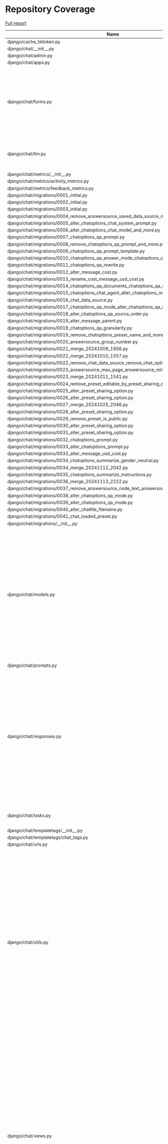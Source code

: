 # Repository Coverage

[Full report](https://htmlpreview.github.io/?https://github.com/justicecanada/otto/blob/python-coverage-comment-action-data/htmlcov/index.html)

| Name                                                                                                          |    Stmts |     Miss |   Cover |   Missing |
|-------------------------------------------------------------------------------------------------------------- | -------: | -------: | ------: | --------: |
| django/cache\_tiktoken.py                                                                                     |        8 |        8 |      0% |      1-17 |
| django/chat/\_\_init\_\_.py                                                                                   |        0 |        0 |    100% |           |
| django/chat/admin.py                                                                                          |        1 |        1 |      0% |         1 |
| django/chat/apps.py                                                                                           |        4 |        0 |    100% |           |
| django/chat/forms.py                                                                                          |      145 |       23 |     84% |38, 46, 78, 98-110, 114-119, 128, 143, 147-152, 161, 332, 334-336 |
| django/chat/llm.py                                                                                            |       99 |       13 |     87% |71, 90-92, 98-100, 118-124, 244 |
| django/chat/metrics/\_\_init\_\_.py                                                                           |        0 |        0 |    100% |           |
| django/chat/metrics/activity\_metrics.py                                                                      |        4 |        0 |    100% |           |
| django/chat/metrics/feedback\_metrics.py                                                                      |        3 |        0 |    100% |           |
| django/chat/migrations/0001\_initial.py                                                                       |        6 |        0 |    100% |           |
| django/chat/migrations/0002\_initial.py                                                                       |        6 |        0 |    100% |           |
| django/chat/migrations/0003\_initial.py                                                                       |        7 |        0 |    100% |           |
| django/chat/migrations/0004\_remove\_answersource\_saved\_data\_source\_name.py                               |        4 |        0 |    100% |           |
| django/chat/migrations/0005\_alter\_chatoptions\_chat\_system\_prompt.py                                      |        4 |        0 |    100% |           |
| django/chat/migrations/0006\_alter\_chatoptions\_chat\_model\_and\_more.py                                    |        4 |        0 |    100% |           |
| django/chat/migrations/0007\_chatoptions\_qa\_prompt.py                                                       |        4 |        0 |    100% |           |
| django/chat/migrations/0008\_remove\_chatoptions\_qa\_prompt\_and\_more.py                                    |        4 |        0 |    100% |           |
| django/chat/migrations/0009\_chatoptions\_qa\_prompt\_template.py                                             |        4 |        0 |    100% |           |
| django/chat/migrations/0010\_chatoptions\_qa\_answer\_mode\_chatoptions\_qa\_prune\_and\_more.py              |        4 |        0 |    100% |           |
| django/chat/migrations/0011\_chatoptions\_qa\_rewrite.py                                                      |        4 |        0 |    100% |           |
| django/chat/migrations/0012\_alter\_message\_cost.py                                                          |        4 |        0 |    100% |           |
| django/chat/migrations/0013\_rename\_cost\_message\_usd\_cost.py                                              |        4 |        0 |    100% |           |
| django/chat/migrations/0014\_chatoptions\_qa\_documents\_chatoptions\_qa\_scope.py                            |        4 |        0 |    100% |           |
| django/chat/migrations/0015\_chatoptions\_chat\_agent\_alter\_chatoptions\_mode.py                            |        4 |        0 |    100% |           |
| django/chat/migrations/0016\_chat\_data\_source.py                                                            |        5 |        0 |    100% |           |
| django/chat/migrations/0017\_chatoptions\_qa\_mode\_alter\_chatoptions\_qa\_scope.py                          |        4 |        0 |    100% |           |
| django/chat/migrations/0018\_alter\_chatoptions\_qa\_source\_order.py                                         |        4 |        0 |    100% |           |
| django/chat/migrations/0019\_alter\_message\_parent.py                                                        |        5 |        0 |    100% |           |
| django/chat/migrations/0019\_chatoptions\_qa\_granularity.py                                                  |        4 |        0 |    100% |           |
| django/chat/migrations/0019\_remove\_chatoptions\_preset\_name\_and\_more.py                                  |        6 |        0 |    100% |           |
| django/chat/migrations/0020\_answersource\_group\_number.py                                                   |        4 |        0 |    100% |           |
| django/chat/migrations/0021\_merge\_20241008\_1956.py                                                         |        4 |        0 |    100% |           |
| django/chat/migrations/0022\_merge\_20241010\_1557.py                                                         |        4 |        0 |    100% |           |
| django/chat/migrations/0022\_remove\_chat\_data\_source\_remove\_chat\_options\_and\_more.py                  |        5 |        0 |    100% |           |
| django/chat/migrations/0023\_answersource\_max\_page\_answersource\_min\_page.py                              |        4 |        0 |    100% |           |
| django/chat/migrations/0023\_merge\_20241011\_1541.py                                                         |        4 |        0 |    100% |           |
| django/chat/migrations/0024\_remove\_preset\_editable\_by\_preset\_sharing\_option.py                         |        4 |        0 |    100% |           |
| django/chat/migrations/0025\_alter\_preset\_sharing\_option.py                                                |        4 |        0 |    100% |           |
| django/chat/migrations/0026\_alter\_preset\_sharing\_option.py                                                |        4 |        0 |    100% |           |
| django/chat/migrations/0027\_merge\_20241025\_2046.py                                                         |        4 |        0 |    100% |           |
| django/chat/migrations/0028\_alter\_preset\_sharing\_option.py                                                |        4 |        0 |    100% |           |
| django/chat/migrations/0029\_remove\_preset\_is\_public.py                                                    |        4 |        0 |    100% |           |
| django/chat/migrations/0030\_alter\_preset\_sharing\_option.py                                                |        4 |        0 |    100% |           |
| django/chat/migrations/0031\_alter\_preset\_sharing\_option.py                                                |        4 |        0 |    100% |           |
| django/chat/migrations/0032\_chatoptions\_prompt.py                                                           |        4 |        0 |    100% |           |
| django/chat/migrations/0033\_alter\_chatoptions\_prompt.py                                                    |        4 |        0 |    100% |           |
| django/chat/migrations/0033\_alter\_message\_usd\_cost.py                                                     |        4 |        0 |    100% |           |
| django/chat/migrations/0034\_chatoptions\_summarize\_gender\_neutral.py                                       |        4 |        0 |    100% |           |
| django/chat/migrations/0034\_merge\_20241112\_2042.py                                                         |        4 |        0 |    100% |           |
| django/chat/migrations/0035\_chatoptions\_summarize\_instructions.py                                          |        4 |        0 |    100% |           |
| django/chat/migrations/0036\_merge\_20241113\_2222.py                                                         |        4 |        0 |    100% |           |
| django/chat/migrations/0037\_remove\_answersource\_node\_text\_answersource\_node\_id.py                      |        4 |        0 |    100% |           |
| django/chat/migrations/0038\_alter\_chatoptions\_qa\_mode.py                                                  |        4 |        0 |    100% |           |
| django/chat/migrations/0039\_alter\_chatoptions\_qa\_mode.py                                                  |        4 |        0 |    100% |           |
| django/chat/migrations/0040\_alter\_chatfile\_filename.py                                                     |        4 |        0 |    100% |           |
| django/chat/migrations/0041\_chat\_loaded\_preset.py                                                          |        5 |        0 |    100% |           |
| django/chat/migrations/\_\_init\_\_.py                                                                        |        0 |        0 |    100% |           |
| django/chat/models.py                                                                                         |      288 |       33 |     89% |36, 85, 236-239, 244-250, 323, 337-338, 343-344, 348-352, 359, 364, 370-371, 374, 402, 418, 480, 484-486, 509, 547, 557 |
| django/chat/prompts.py                                                                                        |       10 |        0 |    100% |           |
| django/chat/responses.py                                                                                      |      293 |       75 |     74% |74, 112, 210, 264, 270-290, 358-359, 364-380, 383-413, 453, 459-469, 519, 565-599, 605-609, 668, 695, 699, 740-741 |
| django/chat/tasks.py                                                                                          |       71 |       16 |     77% |22-30, 92-93, 96-101 |
| django/chat/templatetags/\_\_init\_\_.py                                                                      |        0 |        0 |    100% |           |
| django/chat/templatetags/chat\_tags.py                                                                        |        5 |        0 |    100% |           |
| django/chat/urls.py                                                                                           |        6 |        0 |    100% |           |
| django/chat/utils.py                                                                                          |      314 |       54 |     83% |117, 129-130, 142-146, 190, 209, 211-212, 224-240, 248-249, 256-257, 292-295, 301-308, 339-341, 356-358, 380, 452, 454, 471, 525-532, 540, 557-561, 597-607, 614 |
| django/chat/views.py                                                                                          |      435 |       65 |     85% |94-96, 129, 154-156, 159-161, 185, 205-212, 218, 315-319, 416, 436-456, 487-492, 544, 547, 613, 626, 661-662, 715-723, 787-789, 795-809, 819-821, 830-833, 868-877, 881-883 |
| django/import\_timer.py                                                                                       |        6 |        6 |      0% |       1-8 |
| django/laws/\_\_init\_\_.py                                                                                   |        0 |        0 |    100% |           |
| django/laws/admin.py                                                                                          |        1 |        1 |      0% |         1 |
| django/laws/apps.py                                                                                           |        4 |        0 |    100% |           |
| django/laws/forms.py                                                                                          |       54 |        6 |     89% |24-29, 38, 52-57, 66 |
| django/laws/management/commands/load\_laws\_xml.py                                                            |      442 |      121 |     73% |29, 33-62, 77, 88-90, 106-109, 119-123, 151, 180, 241, 259, 261, 263, 282, 285, 287, 302-303, 305-306, 403-406, 416-434, 460-464, 476, 502, 554-555, 596-598, 714-720, 738-739, 741, 749, 789, 791, 809-811, 841-843, 846-848, 856-858, 860-862, 864-866, 868-870, 923-925, 941-943, 961-967, 1015-1026, 1031, 1040-1041, 1066-1072 |
| django/laws/migrations/0001\_initial.py                                                                       |        5 |        0 |    100% |           |
| django/laws/migrations/0002\_remove\_law\_lang\_remove\_law\_law\_id\_and\_more.py                            |        4 |        0 |    100% |           |
| django/laws/migrations/\_\_init\_\_.py                                                                        |        0 |        0 |    100% |           |
| django/laws/models.py                                                                                         |      104 |       22 |     79% |42-46, 90, 115-118, 152, 156-164, 168-169 |
| django/laws/prompts.py                                                                                        |        2 |        0 |    100% |           |
| django/laws/translation.py                                                                                    |        5 |        0 |    100% |           |
| django/laws/urls.py                                                                                           |        4 |        0 |    100% |           |
| django/laws/utils.py                                                                                          |       70 |       21 |     70% |26-36, 41-47, 59-66, 77, 93-95 |
| django/laws/views.py                                                                                          |      210 |       44 |     79% |64-94, 105, 122, 152-159, 169, 204, 221, 243, 284, 286, 291-293, 305, 309, 335, 343, 351, 361, 368, 427-435 |
| django/librarian/\_\_init\_\_.py                                                                              |        0 |        0 |    100% |           |
| django/librarian/admin.py                                                                                     |        5 |        5 |      0% |       1-7 |
| django/librarian/apps.py                                                                                      |        4 |        0 |    100% |           |
| django/librarian/forms.py                                                                                     |      101 |       19 |     81% |125-126, 204-215, 221-230 |
| django/librarian/metrics/\_\_init\_\_.py                                                                      |        0 |        0 |    100% |           |
| django/librarian/metrics/activity\_metrics.py                                                                 |        9 |        9 |      0% |      1-50 |
| django/librarian/migrations/0001\_initial.py                                                                  |        6 |        0 |    100% |           |
| django/librarian/migrations/0002\_initial.py                                                                  |        7 |        0 |    100% |           |
| django/librarian/migrations/0003\_library\_is\_default\_library.py                                            |        4 |        0 |    100% |           |
| django/librarian/migrations/0004\_document\_cost.py                                                           |        4 |        0 |    100% |           |
| django/librarian/migrations/0005\_rename\_cost\_document\_usd\_cost.py                                        |        4 |        0 |    100% |           |
| django/librarian/migrations/0006\_alter\_library\_options\_library\_is\_personal\_library.py                  |        4 |        0 |    100% |           |
| django/librarian/migrations/0007\_remove\_library\_chat\_datasource\_chat.py                                  |        5 |        0 |    100% |           |
| django/librarian/migrations/0008\_remove\_datasource\_chat.py                                                 |        4 |        0 |    100% |           |
| django/librarian/migrations/0009\_datasource\_chat.py                                                         |        5 |        0 |    100% |           |
| django/librarian/migrations/0010\_document\_pdf\_extraction\_method.py                                        |        4 |        0 |    100% |           |
| django/librarian/migrations/0011\_alter\_datasource\_options\_alter\_library\_options.py                      |        4 |        0 |    100% |           |
| django/librarian/migrations/0012\_remove\_document\_sha256\_hash.py                                           |        4 |        0 |    100% |           |
| django/librarian/migrations/0013\_document\_status\_details.py                                                |        4 |        0 |    100% |           |
| django/librarian/migrations/0014\_alter\_libraryuserrole\_user.py                                             |        6 |        0 |    100% |           |
| django/librarian/migrations/0015\_alter\_document\_extracted\_title\_and\_more.py                             |        4 |        0 |    100% |           |
| django/librarian/migrations/\_\_init\_\_.py                                                                   |        0 |        0 |    100% |           |
| django/librarian/models.py                                                                                    |      288 |       37 |     87% |53-55, 123, 125, 133, 135, 137, 143, 152-153, 164-166, 184, 188, 230, 292-293, 383-392, 407, 435-437, 447-448, 454, 470 |
| django/librarian/tasks.py                                                                                     |      113 |       39 |     65% |42-75, 82, 92, 105, 115, 135, 157-159, 170-173, 192-193 |
| django/librarian/translation.py                                                                               |        8 |        0 |    100% |           |
| django/librarian/urls.py                                                                                      |        4 |        0 |    100% |           |
| django/librarian/utils/markdown\_splitter.py                                                                  |      183 |       10 |     95% |72, 75-77, 88, 123, 137, 260, 270, 277 |
| django/librarian/utils/process\_engine.py                                                                     |      441 |       57 |     87% |44-46, 51, 147, 152, 162-163, 167, 173, 176, 183, 185, 187, 189, 195, 197, 199, 246, 259, 271-272, 285-294, 296-298, 343-349, 386, 410, 426-428, 477-481, 487-491, 495, 543-544, 578, 665, 687 |
| django/librarian/views.py                                                                                     |      288 |       53 |     82% |70-90, 96, 126-148, 184-205, 234-249, 308-309, 328, 335-337, 455, 460 |
| django/manage.py                                                                                              |       11 |       11 |      0% |      3-23 |
| django/otto/\_\_init\_\_.py                                                                                   |        2 |        0 |    100% |           |
| django/otto/admin.py                                                                                          |        0 |        0 |    100% |           |
| django/otto/asgi.py                                                                                           |        8 |        8 |      0% |     10-24 |
| django/otto/celery.py                                                                                         |       16 |        1 |     94% |        69 |
| django/otto/context\_processors.py                                                                            |       10 |        4 |     60% |      9-13 |
| django/otto/forms.py                                                                                          |       68 |        4 |     94% |72, 74, 202-203 |
| django/otto/management/commands/delete\_empty\_chats.py                                                       |       19 |        1 |     95% |        29 |
| django/otto/management/commands/delete\_old\_chats.py                                                         |       20 |        2 |     90% |    31, 35 |
| django/otto/management/commands/delete\_text\_extractor\_files.py                                             |       18 |        0 |    100% |           |
| django/otto/management/commands/reset\_app\_data.py                                                           |      124 |       20 |     84% |67-72, 90, 104-109, 129-134, 155-160, 174-175, 180-183, 198-203, 214 |
| django/otto/management/commands/update\_exchange\_rate.py                                                     |       22 |        3 |     86% |     32-34 |
| django/otto/metrics/\_\_init\_\_.py                                                                           |        0 |        0 |    100% |           |
| django/otto/metrics/activity\_metrics.py                                                                      |        2 |        0 |    100% |           |
| django/otto/metrics/feedback\_metrics.py                                                                      |        3 |        3 |      0% |       1-8 |
| django/otto/migrations/0001\_initial.py                                                                       |        8 |        0 |    100% |           |
| django/otto/migrations/0002\_costtype\_feature\_short\_name\_cost.py                                          |        6 |        0 |    100% |           |
| django/otto/migrations/0003\_cost\_document\_cost\_message\_cost\_request\_id\_and\_more.py                   |        5 |        0 |    100% |           |
| django/otto/migrations/0004\_pilot\_user\_pilot.py                                                            |        5 |        0 |    100% |           |
| django/otto/migrations/0005\_alter\_cost\_date\_incurred.py                                                   |        4 |        0 |    100% |           |
| django/otto/migrations/0006\_cost\_law.py                                                                     |        5 |        0 |    100% |           |
| django/otto/migrations/0007\_alter\_cost\_feature.py                                                          |        4 |        0 |    100% |           |
| django/otto/migrations/0008\_alter\_cost\_cost\_type\_alter\_cost\_document\_and\_more.py                     |        6 |        0 |    100% |           |
| django/otto/migrations/0008\_user\_default\_preset.py                                                         |        5 |        0 |    100% |           |
| django/otto/migrations/0009\_alter\_cost\_cost\_type.py                                                       |        5 |        0 |    100% |           |
| django/otto/migrations/0009\_merge\_20241011\_1541.py                                                         |        4 |        0 |    100% |           |
| django/otto/migrations/0010\_alter\_cost\_cost\_type.py                                                       |        5 |        0 |    100% |           |
| django/otto/migrations/0010\_user\_daily\_max.py                                                              |        4 |        0 |    100% |           |
| django/otto/migrations/0011\_merge\_20241015\_2016.py                                                         |        4 |        0 |    100% |           |
| django/otto/migrations/0011\_remove\_user\_daily\_max\_user\_weekly\_max\_and\_more.py                        |        4 |        0 |    100% |           |
| django/otto/migrations/0012\_remove\_user\_weekly\_max\_override\_user\_weekly\_bonus.py                      |        4 |        0 |    100% |           |
| django/otto/migrations/0013\_alter\_feedback\_otto\_version.py                                                |        4 |        0 |    100% |           |
| django/otto/migrations/0013\_merge\_20241018\_2115.py                                                         |        4 |        0 |    100% |           |
| django/otto/migrations/0014\_merge\_20241104\_1813.py                                                         |        4 |        0 |    100% |           |
| django/otto/migrations/0015\_alter\_feedback\_feedback\_type.py                                               |        4 |        0 |    100% |           |
| django/otto/migrations/0015\_ottostatus.py                                                                    |        4 |        0 |    100% |           |
| django/otto/migrations/0016\_feedback\_priority\_feedback\_status.py                                          |        4 |        0 |    100% |           |
| django/otto/migrations/0016\_ottostatus\_exchange\_rate.py                                                    |        4 |        0 |    100% |           |
| django/otto/migrations/0017\_alter\_cost\_feature\_alter\_feature\_category.py                                |        4 |        0 |    100% |           |
| django/otto/migrations/0017\_feedback\_admin\_notes\_feedback\_created\_by\_and\_more.py                      |        6 |        0 |    100% |           |
| django/otto/migrations/0018\_feedback\_url\_context.py                                                        |        4 |        0 |    100% |           |
| django/otto/migrations/0019\_alter\_feedback\_feedback\_type.py                                               |        4 |        0 |    100% |           |
| django/otto/migrations/0020\_merge\_20241122\_2011.py                                                         |        4 |        0 |    100% |           |
| django/otto/migrations/0021\_merge\_20241127\_1803.py                                                         |        4 |        0 |    100% |           |
| django/otto/migrations/0022\_rename\_weekly\_bonus\_user\_monthly\_bonus\_and\_more.py                        |        4 |        0 |    100% |           |
| django/otto/migrations/0023\_blockedurl.py                                                                    |        4 |        0 |    100% |           |
| django/otto/migrations/\_\_init\_\_.py                                                                        |        0 |        0 |    100% |           |
| django/otto/models.py                                                                                         |      280 |       31 |     89% |26-28, 76-79, 112, 116-119, 154, 193, 196, 212, 233, 240, 258, 375, 378, 430, 436, 460, 464, 468, 472, 518-519, 533, 537, 541, 562 |
| django/otto/rules.py                                                                                          |      138 |       12 |     91% |26, 42, 49, 51, 120, 157, 186-188, 220, 224-225 |
| django/otto/secure\_models.py                                                                                 |      248 |       91 |     63% |21-22, 61, 86-100, 129-130, 135-136, 149-154, 183-224, 248, 268-269, 307, 337, 350, 359, 378, 393, 398, 403, 409-415, 418, 423, 437, 442, 447, 454-482, 485-486, 491-498, 501-502, 508-522, 536-537, 542-552, 557-558, 561-562 |
| django/otto/settings.py                                                                                       |      159 |       23 |     86% |38-41, 51-52, 218-227, 297, 310, 367-374, 403, 493-494 |
| django/otto/tasks.py                                                                                          |       37 |        7 |     81% |11, 16, 38, 48, 61-63 |
| django/otto/templatetags/\_\_init\_\_.py                                                                      |        0 |        0 |    100% |           |
| django/otto/templatetags/filters.py                                                                           |       10 |        1 |     90% |         8 |
| django/otto/templatetags/tags.py                                                                              |       10 |        1 |     90% |        18 |
| django/otto/translation.py                                                                                    |       17 |        0 |    100% |           |
| django/otto/urls.py                                                                                           |       13 |        2 |     85% |   95, 100 |
| django/otto/utils/auth.py                                                                                     |       36 |        6 |     83% |     18-32 |
| django/otto/utils/common.py                                                                                   |       44 |        0 |    100% |           |
| django/otto/utils/decorators.py                                                                               |       60 |        4 |     93% |24-25, 65, 87 |
| django/otto/utils/logging.py                                                                                  |       15 |        0 |    100% |           |
| django/otto/utils/middleware.py                                                                               |       17 |        1 |     94% |        23 |
| django/otto/views.py                                                                                          |      545 |      112 |     79% |61, 66, 71-85, 126, 136-147, 162, 283, 384, 436-439, 455-456, 480, 490-493, 522-532, 544-549, 552, 561, 563-566, 568-569, 571-574, 597, 605, 614, 630-641, 747-748, 779, 781, 783, 797, 799, 806-807, 810-813, 823-829, 839, 841, 843, 848-868, 907, 916-925, 1013, 1044, 1077-1100 |
| django/otto/wsgi.py                                                                                           |        4 |        4 |      0% |     10-16 |
| django/postgres\_wrapper/\_\_init\_\_.py                                                                      |        0 |        0 |    100% |           |
| django/postgres\_wrapper/base.py                                                                              |        6 |        0 |    100% |           |
| django/tests/\_\_init\_\_.py                                                                                  |        0 |        0 |    100% |           |
| django/tests/chat/test\_answer\_sources.py                                                                    |       38 |        0 |    100% |           |
| django/tests/chat/test\_chat\_models.py                                                                       |       36 |        1 |     97% |        48 |
| django/tests/chat/test\_chat\_options.py                                                                      |       54 |        0 |    100% |           |
| django/tests/chat/test\_chat\_procs.py                                                                        |      209 |        0 |    100% |           |
| django/tests/chat/test\_chat\_readonly.py                                                                     |       33 |        0 |    100% |           |
| django/tests/chat/test\_chat\_translate.py                                                                    |       37 |        0 |    100% |           |
| django/tests/chat/test\_chat\_views.py                                                                        |      615 |       11 |     98% |   579-597 |
| django/tests/conftest.py                                                                                      |      170 |        5 |     97% |36, 210, 240-244 |
| django/tests/laws/conftest.py                                                                                 |        9 |        0 |    100% |           |
| django/tests/laws/test\_laws\_utils.py                                                                        |       45 |        0 |    100% |           |
| django/tests/laws/test\_laws\_views.py                                                                        |       45 |        0 |    100% |           |
| django/tests/librarian/test\_document\_loading.py                                                             |      179 |        0 |    100% |           |
| django/tests/librarian/test\_librarian.py                                                                     |      242 |        0 |    100% |           |
| django/tests/librarian/test\_markdown\_splitter.py                                                            |      282 |        0 |    100% |           |
| django/tests/otto/test\_budget.py                                                                             |       37 |        0 |    100% |           |
| django/tests/otto/test\_cleanup.py                                                                            |      210 |        0 |    100% |           |
| django/tests/otto/test\_exchange\_rate\_update.py                                                             |       11 |        0 |    100% |           |
| django/tests/otto/test\_feedback\_dashboard.py                                                                |      109 |        0 |    100% |           |
| django/tests/otto/test\_load\_test.py                                                                         |       64 |        0 |    100% |           |
| django/tests/otto/test\_manage\_users.py                                                                      |      129 |        0 |    100% |           |
| django/tests/otto/test\_otto\_forms.py                                                                        |       11 |        0 |    100% |           |
| django/tests/otto/test\_otto\_models.py                                                                       |       37 |        0 |    100% |           |
| django/tests/otto/test\_otto\_views.py                                                                        |       63 |        0 |    100% |           |
| django/tests/otto/test\_utils\_common.py                                                                      |       13 |        0 |    100% |           |
| django/tests/otto/test\_utils\_middleware.py                                                                  |       35 |        0 |    100% |           |
| django/tests/settings.py                                                                                      |        0 |        0 |    100% |           |
| django/tests/template\_wizard/test\_template\_wizard\_views.py                                                |       19 |        0 |    100% |           |
| django/tests/text\_extractor/test\_tasks.py                                                                   |       39 |        0 |    100% |           |
| django/tests/text\_extractor/test\_utils.py                                                                   |      106 |        0 |    100% |           |
| django/tests/text\_extractor/test\_views.py                                                                   |       95 |        2 |     98% |  150, 161 |
| django/text\_extractor/\_\_init\_\_.py                                                                        |        0 |        0 |    100% |           |
| django/text\_extractor/admin.py                                                                               |        1 |        1 |      0% |         1 |
| django/text\_extractor/apps.py                                                                                |       11 |        1 |     91% |        21 |
| django/text\_extractor/migrations/0001\_initial.py                                                            |        6 |        0 |    100% |           |
| django/text\_extractor/migrations/0002\_remove\_outputfile\_file\_id\_alter\_outputfile\_file\_name.py        |        4 |        0 |    100% |           |
| django/text\_extractor/migrations/0003\_remove\_outputfile\_file\_outputfile\_celery\_task\_ids\_and\_more.py |        4 |        0 |    100% |           |
| django/text\_extractor/migrations/0004\_outputfile\_usd\_cost.py                                              |        4 |        0 |    100% |           |
| django/text\_extractor/migrations/\_\_init\_\_.py                                                             |        0 |        0 |    100% |           |
| django/text\_extractor/models.py                                                                              |       17 |        1 |     94% |        28 |
| django/text\_extractor/tasks.py                                                                               |       18 |        2 |     89% |     34-35 |
| django/text\_extractor/urls.py                                                                                |        4 |        0 |    100% |           |
| django/text\_extractor/utils.py                                                                               |      211 |       42 |     80% |57-80, 115-116, 164-166, 184, 295-297, 351-355, 362-363, 369, 375-379 |
| django/text\_extractor/views.py                                                                               |      108 |       21 |     81% |41, 59-74, 84, 98-106, 119-125, 142, 146, 163, 173, 193-194 |
|                                                                                                     **TOTAL** | **9773** | **1177** | **88%** |           |


## Setup coverage badge

Below are examples of the badges you can use in your main branch `README` file.

### Direct image

[![Coverage badge](https://raw.githubusercontent.com/justicecanada/otto/python-coverage-comment-action-data/badge.svg)](https://htmlpreview.github.io/?https://github.com/justicecanada/otto/blob/python-coverage-comment-action-data/htmlcov/index.html)

This is the one to use if your repository is private or if you don't want to customize anything.

### [Shields.io](https://shields.io) Json Endpoint

[![Coverage badge](https://img.shields.io/endpoint?url=https://raw.githubusercontent.com/justicecanada/otto/python-coverage-comment-action-data/endpoint.json)](https://htmlpreview.github.io/?https://github.com/justicecanada/otto/blob/python-coverage-comment-action-data/htmlcov/index.html)

Using this one will allow you to [customize](https://shields.io/endpoint) the look of your badge.
It won't work with private repositories. It won't be refreshed more than once per five minutes.

### [Shields.io](https://shields.io) Dynamic Badge

[![Coverage badge](https://img.shields.io/badge/dynamic/json?color=brightgreen&label=coverage&query=%24.message&url=https%3A%2F%2Fraw.githubusercontent.com%2Fjusticecanada%2Fotto%2Fpython-coverage-comment-action-data%2Fendpoint.json)](https://htmlpreview.github.io/?https://github.com/justicecanada/otto/blob/python-coverage-comment-action-data/htmlcov/index.html)

This one will always be the same color. It won't work for private repos. I'm not even sure why we included it.

## What is that?

This branch is part of the
[python-coverage-comment-action](https://github.com/marketplace/actions/python-coverage-comment)
GitHub Action. All the files in this branch are automatically generated and may be
overwritten at any moment.